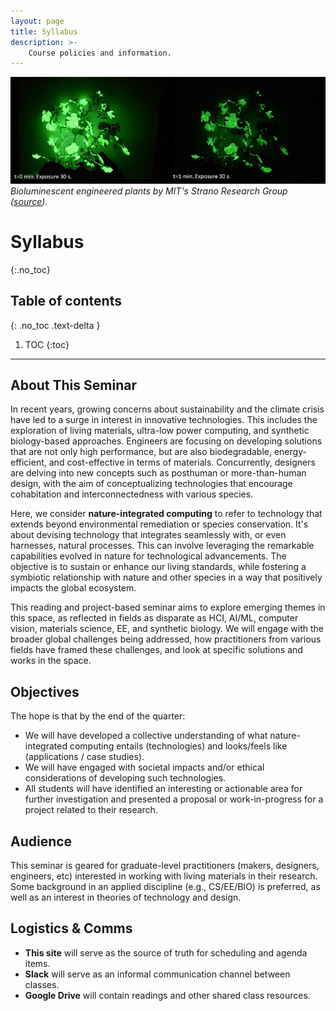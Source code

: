 ```yaml
---
layout: page
title: Syllabus
description: >-
    Course policies and information.
---
```

![splash_img](assets/images/glowing_plants.jpeg)
_Bioluminescent engineered plants by MIT's Strano Research Group ([source](https://www.designboom.com/technology/mit-read-light-glowing-plant-lamp-10-09-2021/))._

# Syllabus
{:.no_toc}

## Table of contents
{: .no_toc .text-delta }

1. TOC
{:toc}

---

## About This Seminar
In recent years, growing concerns about sustainability and the climate crisis have led to a surge in interest in innovative technologies. This includes the exploration of living materials, ultra-low power computing, and synthetic biology-based approaches. Engineers are focusing on developing solutions that are not only high performance, but are also biodegradable, energy-efficient, and cost-effective in terms of materials. Concurrently, designers are delving into new concepts such as posthuman or more-than-human design, with the aim of conceptualizing technologies that encourage cohabitation and interconnectedness with various species. 

Here, we consider **nature-integrated computing** to refer to technology that extends beyond environmental remediation or species conservation. It's about devising technology that integrates seamlessly with, or even harnesses, natural processes. This can involve leveraging the remarkable capabilities evolved in nature for technological advancements. The objective is to sustain or enhance our living standards, while fostering a symbiotic relationship with nature and other species in a way that positively impacts the global ecosystem.

This reading and project-based seminar aims to explore emerging themes in this space, as reflected in fields as disparate as HCI, AI/ML, computer vision, materials science, EE, and synthetic biology. We will engage with the broader global challenges being addressed, how practitioners from various fields have framed these challenges, and look at specific solutions and works in the space. 

## Objectives
The hope is that by the end of the quarter:
- We will have developed a collective understanding of what nature-integrated computing entails (technologies) and looks/feels like (applications / case studies). 
- We will have engaged with societal impacts and/or ethical considerations of developing such technologies.
- All students will have identified an interesting or actionable area for further investigation and presented a proposal or work-in-progress for a project related to their research.

## Audience
This seminar is geared for graduate-level practitioners (makers, designers, engineers, etc) interested in working with living materials in their research. Some background in an applied discipline (e.g., CS/EE/BIO) is preferred, as well as an interest in theories of technology and design.

## Logistics & Comms
- **This site** will serve as the source of truth for scheduling and agenda items.
- **Slack** will serve as an informal communication channel between classes.
- **Google Drive** will contain readings and other shared class resources.